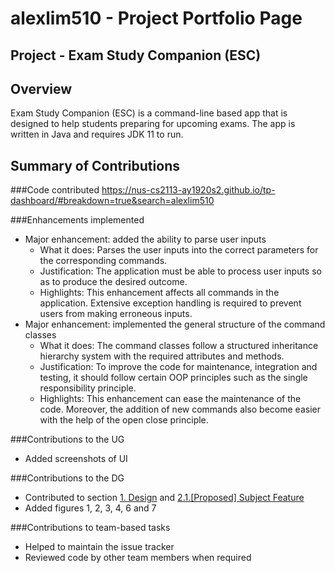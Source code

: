 # alexlim510 - Project Portfolio Page

## Project - Exam Study Companion (ESC)

## Overview
Exam Study Companion (ESC) is a command-line based app that is designed to help students preparing for upcoming exams. The app is written in Java and requires JDK 11 to run.

## Summary of Contributions

###Code contributed
https://nus-cs2113-ay1920s2.github.io/tp-dashboard/#breakdown=true&search=alexlim510

###Enhancements implemented
- Major enhancement: added the ability to parse user inputs
  - What it does: Parses the user inputs into the correct parameters for the corresponding commands.
  - Justification: The application must be able to process user inputs so as to produce the desired outcome.
  - Highlights: This enhancement affects all commands in the application. Extensive exception handling is required to prevent users from making erroneous inputs.   
- Major enhancement: implemented the general structure of the command classes
  - What it does: The command classes follow a structured inheritance hierarchy system with the required attributes and methods.
  - Justification: To improve the code for maintenance, integration and testing, it should follow certain OOP principles such as the single responsibility principle.  
  - Highlights: This enhancement can ease the maintenance of the code. Moreover, the addition of new commands also become easier with the help of the open close principle.

###Contributions to the UG
- Added screenshots of UI

###Contributions to the DG
- Contributed to section [1. Design](https://ay1920s2-cs2113-t15-2.github.io/tp/DeveloperGuide.html#1-design) and [2.1.[Proposed] Subject Feature](https://ay1920s2-cs2113-t15-2.github.io/tp/DeveloperGuide.html#21-proposed-subject-feature)
- Added figures 1, 2, 3, 4, 6 and 7

###Contributions to team-based tasks
- Helped to maintain the issue tracker
- Reviewed code by other team members when required
 